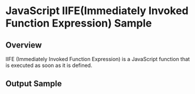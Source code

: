 # JavaScript IIFE(Immediately Invoked Function Expression) Sample

## Overview
IIFE (Immediately Invoked Function Expression) is a JavaScript function that is executed as soon as it is defined.  

## Output Sample
